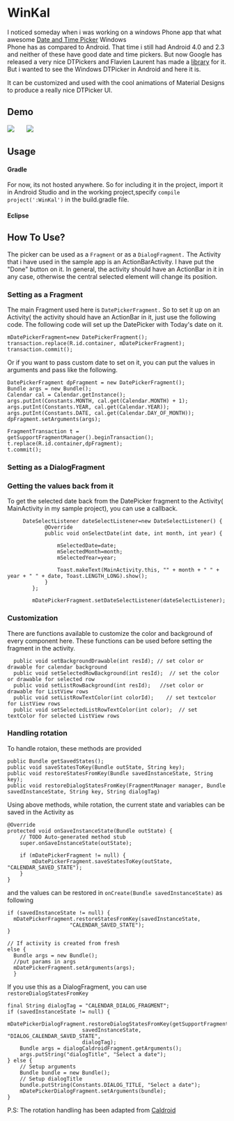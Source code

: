 # WinKal
I noticed someday when i was working on a windows Phone app that what awesome [Date and Time Picker](http://www.geekchamp.com/articles/wp7-datepicker-and-timepicker-in-depth--api-and-customization) Windows  
Phone has as compared to Android. That time i still had Android 4.0 and 2.3 and neither of these have good date and time pickers.
But now Google has released a very nice DTPickers and Flavien Laurent has made a [library](https://github.com/flavienlaurent/datetimepicker) for it. But i 
wanted to see the Windows DTPicker in Android and here it is.  
    
It can be customized and used with the cool animations of Material Designs to produce a really nice DTPicker UI.  

  
## Demo  

![](http://i.imgur.com/NQhlajw.png) &nbsp; &nbsp; &nbsp; ![](http://winkal.16mb.com/winwin4.gif)


## Usage  
#### Gradle

For now, its not hosted anywhere. So for including it in the project, import it in Android Studio and in the working
project,specify ```compile project(':WinKal')``` in the build.gradle file.

#### Eclipse


## How To Use?

The picker can be used as a ```Fragment``` or as a ```DialogFragment.```
The Activity that i have used in the sample app is an ActionBarActivity. I have put the "Done" button on it. In general, the activity should have an ActionBar in it in any case, otherwise the central selected element will change its position. 

### Setting as a Fragment
The main Fragment used here is ```DatePickerFragment.``` So to set it up on an Activity( the activity should have an ActionBar in it, just use the following code. The following code will set up the DatePicker with Today's date on it.
```
mDatePickerFragment=new DatePickerFragment();
transaction.replace(R.id.container, mDatePickerFragment);
transaction.commit();
```

Or if you want to pass custom date to set on it, you can put the values in arguments and pass like the following.
```
DatePickerFragment dpFragment = new DatePickerFragment();
Bundle args = new Bundle();
Calendar cal = Calendar.getInstance();
args.putInt(Constants.MONTH, cal.get(Calendar.MONTH) + 1);
args.putInt(Constants.YEAR, cal.get(Calendar.YEAR));
args.putInt(Constants.DATE, cal.get(Calendar.DAY_OF_MONTH));
dpFragment.setArguments(args);

FragmentTransaction t = getSupportFragmentManager().beginTransaction();
t.replace(R.id.container,dpFragment);
t.commit();
```


### Setting as a DialogFragment

### Getting the values back from it
To get the selected date back from the DatePicker fragment to the Activity( MainActivity in my sample project), you can use a callback.
```
     DateSelectListener dateSelectListener=new DateSelectListener() {
            @Override
            public void onSelectDate(int date, int month, int year) {

                mSelectedDate=date;
                mSelectedMonth=month;
                mSelectedYear=year;

                Toast.makeText(MainActivity.this, "" + month + " " + year + " " + date, Toast.LENGTH_LONG).show();
            }
        };

        mDatePickerFragment.setDateSelectListener(dateSelectListener);
```

### Customization 
There are functions available to customize the color and background of every component here. These functions can be used before setting the fragment in the activity.
```
  public void setBackgroundDrawable(int resId); // set color or drawable for calendar background
  public void setSelectedRowBackground(int resId);  // set the color or drawable for selected row
  public void setListRowBackground(int resId);   //set color or drawable for ListView rows
  public void setListRowTextColor(int colorId);    // set textcolor for ListView rows 
  public void setSelectedListRowTextColor(int color);  // set textColor for selected ListView rows
  ```
  

### Handling rotation 
To handle rotaion, these methods are provided 
```
public Bundle getSavedStates();
public void saveStatesToKey(Bundle outState, String key);
public void restoreStatesFromKey(Bundle savedInstanceState, String key);
public void restoreDialogStatesFromKey(FragmentManager manager, Bundle savedInstanceState, String key, String dialogTag)
```

Using above methods, while rotation, the current state and variables can be saved in the Activity as 
```
@Override
protected void onSaveInstanceState(Bundle outState) {
    // TODO Auto-generated method stub
    super.onSaveInstanceState(outState);

    if (mDatePickerFragment != null) {
        mDatePickerFragment.saveStatesToKey(outState, "CALENDAR_SAVED_STATE");
    }
}
```
and the values can be restored in ```onCreate(Bundle savedInstanceState)``` as following
```
if (savedInstanceState != null) {
  mDatePickerFragment.restoreStatesFromKey(savedInstanceState,
                    "CALENDAR_SAVED_STATE");
}

// If activity is created from fresh
else {
  Bundle args = new Bundle();
  //put params in args
  mDatePickerFragment.setArguments(args);
  }
  ```
If you use this as a DialogFragment, you can use ``restoreDialogStatesFromKey``

```
final String dialogTag = "CALENDAR_DIALOG_FRAGMENT";
if (savedInstanceState != null) {
  mDatePickerDialogFragment.restoreDialogStatesFromKey(getSupportFragmentManager(),
                        savedInstanceState, "DIALOG_CALENDAR_SAVED_STATE",
                        dialogTag);
    Bundle args = dialogCaldroidFragment.getArguments();
    args.putString("dialogTitle", "Select a date");
} else {
    // Setup arguments
    Bundle bundle = new Bundle();
    // Setup dialogTitle
    bundle.putString(Constants.DIALOG_TITLE, "Select a date");
    mDatePickerDialogFragment.setArguments(bundle);
}

```
P.S: The rotation handling has been adapted from [Caldroid](https://github.com/roomorama/Caldroid)



